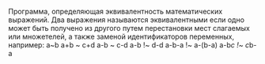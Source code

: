 Программа, определяющая эквивалентность математических выражений. 
Два выражения называются эквивалентными если одно может быть получено из другого 
путем перестановки мест слагаемых или множетелей, 
а также заменой идентификаторов переменных, например:
a~b
a+b ~ c+d
a-b ~ c-d
a-b !~ d-d
a-b-a !~ a-(b-a)
a-b*c !~ c*b-a
